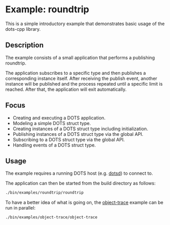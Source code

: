# Example: roundtrip

This is a simple introductory example that demonstrates basic usage of the dots-cpp library.

## Description

The example consists of a small application that performs a publishing roundtrip.

The application subscribes to a specific type and then publishes a corresponding instance itself. After receiving the publish event, another instance will be published and the process repeated until a specific limit is reached. After that, the application will exit automatically.

## Focus

* Creating and executing a DOTS application.
* Modeling a simple DOTS struct type.
* Creating instances of a DOTS struct type including initialization.
* Publishing instances of a DOTS struct type via the global API.
* Subscribing to a DOTS struct type via the global API.
* Handling events of a DOTS struct type.

## Usage

The example requires a running DOTS host (e.g. [dotsd](../../dotsd)) to connect to.

The application can then be started from the build directory as follows:

```sh
./bin/examples/roundtrip/roundtrip
```

To have a better idea of what is going on, the [object-trace](../object-trace) example can be run in parallel:

```sh
./bin/examples/object-trace/object-trace
```

